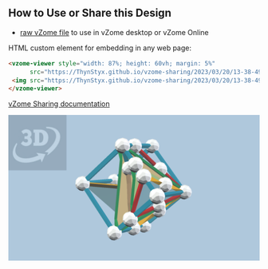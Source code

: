 
## How to Use or Share this Design

 - [raw vZome file](<https://raw.githubusercontent.com/ThynStyx/vzome-sharing/main/2023/03/20/13-38-49-RYB-cube/RYB-cube.vZome>) to use in vZome desktop or vZome Online
 
 HTML custom element for embedding in any web page:
 ```html
<vzome-viewer style="width: 87%; height: 60vh; margin: 5%"
       src="https://ThynStyx.github.io/vzome-sharing/2023/03/20/13-38-49-RYB-cube/RYB-cube.vZome" >
  <img src="https://ThynStyx.github.io/vzome-sharing/2023/03/20/13-38-49-RYB-cube/RYB-cube.png" />
</vzome-viewer>
 ```

[vZome Sharing documentation](https://vzome.github.io/vzome/sharing.html#how-it-works)

![Image](<RYB-cube.png>)

